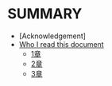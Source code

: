 # SUMMARY

* [Acknowledgement]
* [Who I read this document](docs/README.md)
  * [1章](docs/first.md)
  * [2章](docs/second.md)
  * [3章](docs/third.md)
  
